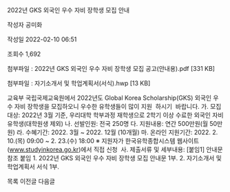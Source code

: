 2022년 GKS 외국인 우수 자비 장학생 모집 안내



작성자
공미화


작성일
2022-02-10 06:51


조회수
1,692


첨부파일 : 2022년 GKS 외국인 우수 자비 장학생 모집 공고(안내용).pdf [331 KB]  

첨부파일 : 자기소개서 및 학업계획서(서식).hwp [13 KB]


﻿교육부 국립국제교육원에서 2022년도 Global Korea Scholarship(GKS) 외국인 우수 자비 장학생을 모집하오니 우수한 유학생들이 많이 지원  하시기  바랍니다. 가. 모집대상: 2022년 3월 기준, 우리대학 학부과정 재학생으로 2학기 이상 수료한 외국인 자비유학생(대학원생 제외) 나. 선발인원: 전국 250명 다. 지원내용: 연간 500만원(월 50만원) 라. 수혜기간: 2022. 3월 ~ 2022. 12월 (10개월) 마. 온라인 지원기간: 2022. 2. 10.(목) 09:00 ~ 2. 23.(수) 18:00 ※ 지원자가 한국유학종합시스템 웹사이트(www.studyinkorea.go.kr)에서 직접 신청  사. 제출서류 및 세부내용: [붙임1] 안내문 참조 붙임 1. 2022년 GKS 외국인 우수 자비 장학생 모집 안내문 1부. 2. 자기소개서 및 학업계획서 서식 1부. 





목록
이전글
다음글




